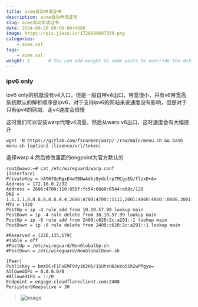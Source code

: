 ```yaml
---
title: acme自动申请证书
description: acme自动申请证书
slug: acme自动申请证书
date: 2024-09-20 00:00:00+0000
image: https://pic.jiasu.in/1728899697359.png
categories:
    - acme,ssl
tags:
    - acme,ssl
weight: 1       # You can add weight to some posts to override the default sorting (date descending)
---
```


### ipv6 only

ipv6 only的机器没有v4入口，但是一般自带v4出口，带宽很小，只有v6带宽高
系统默认的解析顺序是ipv6，对于支持ipv6的网站来说速度没有影响，但是对于只有ipv4的网站，走v4速度会很慢

这时我们可以安装warp代理v4流量，然后从warp v6出口，这时速度会有大幅提升
```
wget -N https://gitlab.com/fscarmen/warp/-/raw/main/menu.sh && bash menu.sh [option] [lisence/url/token]
```
选择warp 4
然后修改里面的engpoint为官方默认的
```
root@wawo:~# cat /etc/wireguard/warp.conf
[Interface]
PrivateKey = nAT67OpRgxE4wTBNwAdkz8ydslrp7MCguEb/TlzxD+A=
Address = 172.16.0.2/32
Address = 2606:4700:110:855f:fc54:6680:6544:e68c/128
DNS = 1.1.1.1,8.8.8.8,8.8.4.4,2606:4700:4700::1111,2001:4860:4860::8888,2001:4860:4860::8844
MTU = 1420
PostUp = ip -4 rule add from 10.10.57.99 lookup main
PostDown = ip -4 rule delete from 10.10.57.99 lookup main
PostUp = ip -6 rule add from 2400:c620:2c:a291::1 lookup main
PostDown = ip -6 rule delete from 2400:c620:2c:a291::1 lookup main

#Reserved = [226,135,179]
#Table = off
#PostUp = /etc/wireguard/NonGlobalUp.sh
#PostDown = /etc/wireguard/NonGlobalDown.sh

[Peer]
PublicKey = bmXOC+F1FxEMF9dyiK2H5/1SUtzH0JuVo51h2wPfgyo=
AllowedIPs = 0.0.0.0/0
#AllowedIPs = ::/0
Endpoint = engage.cloudflareclient.com:2408
PersistentKeepalive = 30
```


> ![image](https://pic.jiasu.in/1728899697359.png)